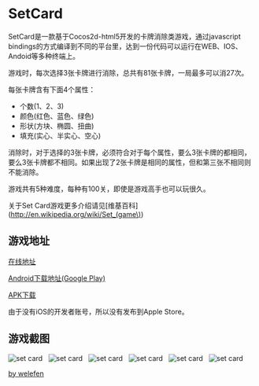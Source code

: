 SetCard
=======
SetCard是一款基于Cocos2d-html5开发的卡牌消除类游戏，通过javascript bindings的方式编译到不同的平台里，达到一份代码可以运行在WEB、IOS、Andoid等多种终端上。

游戏时，每次选择3张卡牌进行消除，总共有81张卡牌，一局最多可以消27次。

每张卡牌含有下面4个属性：

* 个数(1、2、3)
* 颜色(红色、蓝色、绿色)
* 形状(方块、椭圆、扭曲)
* 填充(实心、半实心、空心)

消除时，对于选择的3张卡牌，必须符合对于每个属性，要么3张卡牌的都相同，要么3张卡牌都不相同。如果出现了2张卡牌是相同的属性，但和第三张不相同则不能消除。

游戏共有5种难度，每种有100关，即使是游戏高手也可以玩很久。

关于Set Card游戏更多介绍请见[维基百科](http://en.wikipedia.org/wiki/Set_(game\))

## 游戏地址

[在线地址](http://set.ueapp.com)

[Android下载地址(Google Play)](https://play.google.com/store/apps/details?id=com.weizoo.SetCard)

[APK下载](/welefen/SetCard/blob/master/proj.android/bin/SetCard.apk?raw=true)

由于没有iOS的开发者账号，所以没有发布到Apple Store。

## 游戏截图


![set card](screenshot/1.jpg) &nbsp;
![set card](screenshot/2.jpg) &nbsp;
![set card](screenshot/3.jpg) &nbsp;
![set card](screenshot/4.jpg) &nbsp;
![set card](screenshot/5.jpg) &nbsp;
![set card](screenshot/6.jpg) &nbsp;


[by welefen](http://www.welefen.com/)
